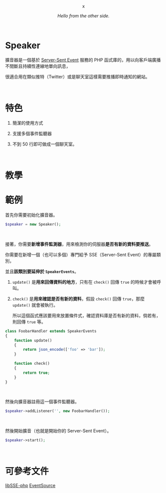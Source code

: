 <p align="center">
  x
</p>
<p align="center">
  <i>Hello from the other side.</i>
</p>

&nbsp;

# Speaker

擴音器是一個基於 [Server-Sent Event](http://www.html5rocks.com/en/tutorials/eventsource/basics/) 服務的 PHP 函式庫的，用以向客戶端廣播不間斷且持續性連線地單向訊息，

很適合用在類似推特（Twitter）或是聊天室這樣需要推播即時通知的網站。

&nbsp;

# 特色

1. 簡潔的使用方式

2. 支援多個事件監聽器 

3. 不到 50 行即可做成一個聊天室。

&nbsp;

# 教學

# 範例

首先你需要初始化擴音器。

```php
$speaker = new Speaker();
```

&nbsp;

接著，你需要**新增事件監測器**，用來檢測你的伺服器**是否有新的資料要推送**。

你需要在新增一個（也可以多個）專門給予 SSE（Server-Sent Event）的專屬類別，

並且**該類別要延伸於 `SpeakerEvents`**。

1. `update()` 是**用來回傳資料的地方**，只有在 `check()` 回傳 `true` 的時候才會被呼叫。

2. `check()` 是**用來確認是否有新的資料**，假設 `check()` 回傳 `true`，那麼 `update()` 就會被執行。

    所以這個函式應該要用來放置條件式，確認資料庫是否有新的資料，倘若有，則回傳 `true` 等。

```php
class FoobarHandler extends SpeakerEvents
{
    function update()
    {
        return json_encode(['foo' => 'bar']);
    }
    
    function check()
    {
        return true;
    }
}
```

&nbsp;

然後向擴音器註冊這一個事件監聽器。

```php
$speaker->addListener('', new FoobarHandler());
```

&nbsp;

然後開始擴音（也就是開始你的 Server-Sent Event）。

```php
$speaker->start();
```

&nbsp;

# 可參考文件

[libSSE-php](https://github.com/licson0729/libSSE-php)
[EventSource](https://github.com/igorw/EventSource)